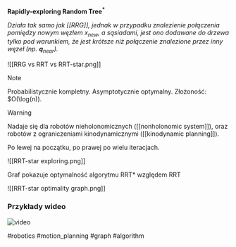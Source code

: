 **Rapidly-exploring Random Tree$^*$**

*Działa tak samo jak [[RRG]], jednak w przypadku znalezienie*
*połączenia pomiędzy nowym węzłem $x_{new}$, a sąsiadami, jest ono*
*dodawane do drzewa tylko pod warunkiem, że jest krótsze niż*
*połączenie znalezione przez inny węzeł (np. $\mathbf{q}_{near}$).*

![[RRG vs RRT vs RRT-star.png]]

>[!NOTE]
> Probabilistycznie kompletny.
> Asymptotycznie optymalny.
> Złożoność: $O(\log(n)).

>[!WARNING]
>Nadaje się dla robotów nieholonomicznych ([[nonholonomic system]]), oraz robotów z ograniczeniami kinodynamicznymi ([[kinodynamic planning]]).

Po lewej na początku, po prawej po wielu iteracjach.

![[RRT-star exploring.png]]

Graf pokazuje optymalność algorytmu RRT* względem RRT

![[RRT-star optimality graph.png]]

### Przykłady wideo
![video](https://youtu.be/FAFw8DoKvik)

#robotics #motion_planning #graph #algorithm 
